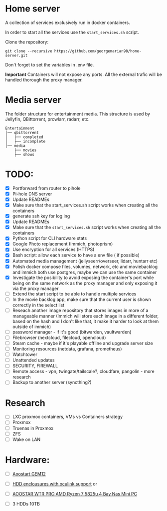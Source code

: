 # Home server

A collection of services exclusively run in docker containers.

In order to start all the services use the `start_services.sh` script.

Clone the repository:
```
git clone --recursive https://github.com/georgemarian98/home-server.git
```

Don't forget to set the variables in .env file.

**Important**
Containers will not expose any ports. All the external trafic will be handled thorough the proxy manager.

# Media server
The folder structure for entertainment media. This structure is used by Jellyfin, QBittorrent, prowlarr, radarr, etc.
```
Entertainment
│── qbittorrent
│   ├── completed
│   ├── incomplete
│── media
    ├── movies
    ├── shows
```

# TODO:
- [x] Portforward from router to pihole 
- [x] Pi-hole DNS server 
- [x] Update READMEs 
- [x] Make sure that the start_services.sh script works when creating all the containers
- [x] generate ssh key for log ing
- [x] Update READMEs
- [x] Make sure that the `start_services.sh` script works when creating all the containers
- [x] Python script for CLI hardware stats
- [x] Google Photo replacement (Immich, photoprism)
- [x] Use encryption for all services (HTTPS)
- [x] Bash script: allow each service to have a env file ( if possible)
- [x] Automated media management (jellyseerr/overseer, lidarr, huntarr etc)
- [x] Polish docker compose files, volumes, network, etc and moviebacklog and immich both use postgres, maybe we can use the same container
- [x] Investigate the posibility to avoid exposing the container's port while being on the same network as the proxy manager and only exposing it via the proxy manager
- [ ] Extend the start script to be able to handle multiple services
- [ ] In the movie backlog app, make sure that the current user is shown correctly in the select list
- [ ] Reseach another image repository that stores images in more of a manageable manner (Immich will store each image in a different folder, based on the hash and I don't like that, it make it harder to look at them outside of immich)
- [ ] password manager - if it's good (bitwarden, vaultwarden)
- [ ] Filebrowser (nextcloud, filecloud, opencloud)
- [ ] Steam cache - maybe if it's playable offline and upgrade server size
- [ ] Monitoring resources (netdata, grafana, prometheus)
- [ ] Watchtower
- [ ] Unattended updates
- [ ] SECURITY, FIREWALL
- [ ] Remote access - vpn, twingate/tailscale?, cloudfare, pangolin - more research
- [ ] Backup to another server (syncthing?)

# Research
- [ ] LXC proxmox containers, VMs vs Containers strategy
- [ ] Proxmox
- [ ] Truenas in Proxmox
- [ ] ZFS
- [ ] Wake on LAN

# Hardware:
- [ ] [Aoostart GEM12](https://aoostar.com/products/aoostar-gem12-amd-ryzen-9-6900hx-mini-pc-with-16-32g-ddr5-ram-512g-1t-pcle-4-0-ssd-win-11-pro-2-nvme-oculink-2-2-5g-lan-non-screened-version?srsltid=AfmBOoqbtIPhEyy-Pif7RFulR1Xfnz5KNT1_f9Z3VNtgcfXN8BDI5Cjy)
- [ ] [HDD enclousures with oculink support](https://www.servercase.co.uk/shop/components/hot-swap-drive-enclosures/in-win-iw-sk35-07---5x-35-nvmesassata-hdd-in-3x-525-bay-hot-swap-module---oculink-connection-iw-sk35-07/)
or
- [ ] [AOOSTAR WTR PRO AMD Ryzen 7 5825u 4 Bay Nas Mini PC](https://aoostar.com/products/aoostar-wtr-pro-4-bay-90t-storage-amd-ryzen-7-5825u-nas-mini-pc-support-2-5-3-5-hdd-%E5%A4%8D%E5%88%B6?variant=49223255195946)

- [ ] 3 HDDs 10TB

